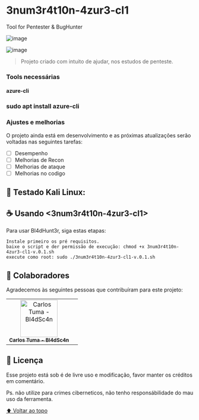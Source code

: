 # 3num3r4t10n-4zur3-cl1

Tool for Pentester & BugHunter

![image](https://user-images.githubusercontent.com/13341724/213820539-9988317f-f350-4b83-8dc6-c3fc2b7a4fa0.png)


![image](https://user-images.githubusercontent.com/13341724/213820631-11a671bd-cc5c-4459-a591-89002a8abccd.png)

<!---<img src="bl4dsc4n.jpge" alt="bl4dsc4n"--->


> Projeto criado com intuito de ajudar, nos estudos de penteste.


### Tools necessárias
#### azure-cli

### sudo apt install azure-cli

### Ajustes e melhorias

O projeto ainda está em desenvolvimento e as próximas atualizações serão voltadas nas seguintes tarefas:

- [ ] Desempenho
- [ ] Melhorias de Recon 
- [ ] Melhorias de ataque
- [ ] Melhorias no codigo

## 🚀 Testado Kali Linux:

## ☕ Usando <3num3r4t10n-4zur3-cl1>

Para usar Bl4dHunt3r, siga estas etapas:

```
Instale primeiro os pré requisitos.
baixe o script e der permissão de execução: chmod +x 3num3r4t10n-4zur3-cl1-v.0.1.sh 
execute como root: sudo ./3num3r4t10n-4zur3-cl1-v.0.1.sh
```

## 🤝 Colaboradores

Agradecemos às seguintes pessoas que contribuíram para este projeto:

<table>
  <tr>
    <td align="center">
      <a href="#">
        <img src="bl4dsc4n.jpeg" width="100px;" alt="Carlos Tuma - Bl4dSc4n"/><br>
        <sub>
          <b>Carlos Tuma - Bl4dSc4n</b>
        </sub>
      </a>
    </td>
    <td align="center">
  </tr>
</table>


## 📝 Licença

Esse projeto está sob é de livre uso e modificação, favor manter os créditos em comentário.
 
Ps. não utilize para crimes ciberneticos, não tenho responsábilidade do mau uso da ferramenta.

[⬆ Voltar ao topo](#nome-do-projeto)<br>
